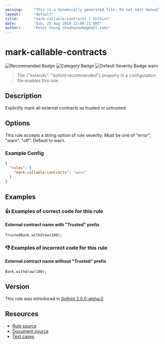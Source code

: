 ```yaml
---
warning:     "This is a dynamically generated file. Do not edit manually."
layout:      "default"
title:       "mark-callable-contracts | Solhint"
date:        "Sun, 25 Aug 2019 22:09:21 GMT"
author:      "Peter Chung <touhonoob@gmail.com>"
---
```


# mark-callable-contracts
![Recommended Badge](https://img.shields.io/badge/-Recommended-brightgreen)
![Category Badge](https://img.shields.io/badge/-Security%20Rules-informational)
![Default Severity Badge warn](https://img.shields.io/badge/Default%20Severity-warn-yellow)
> The {"extends": "solhint:recommended"} property in a configuration file enables this rule.


## Description
Explicitly mark all external contracts as trusted or untrusted.

## Options
This rule accepts a string option of rule severity. Must be one of "error", "warn", "off". Default to warn.

### Example Config
```json
{
  "rules": {
    "mark-callable-contracts": "warn"
  }
}
```


## Examples
### 👍 Examples of **correct** code for this rule

#### External contract name with "Trusted" prefix

```solidity
TrustedBank.withdraw(100);
```

### 👎 Examples of **incorrect** code for this rule

#### External contract name without "Trusted" prefix

```solidity
Bank.withdraw(100);
```

## Version
This rule was introduced in [Solhint 2.0.0-alpha.0](https://github.com/protofire/solhint/tree/v2.0.0-alpha.0)

## Resources
- [Rule source](https://github.com/protofire/solhint/tree/master/lib/rules/security/mark-callable-contracts.js)
- [Document source](https://github.com/protofire/solhint/tree/master/docs/rules/security/mark-callable-contracts.md)
- [Test cases](https://github.com/protofire/solhint/tree/master/test/rules/security/mark-callable-contracts.js)
